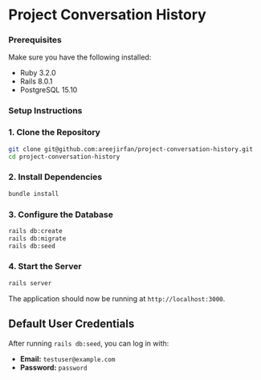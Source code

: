 #   Project Conversation History
### Prerequisites
Make sure you have the following installed:
- Ruby 3.2.0
- Rails 8.0.1
- PostgreSQL 15.10

### Setup Instructions

### 1. Clone the Repository
```sh
git clone git@github.com:areejirfan/project-conversation-history.git
cd project-conversation-history
```

### 2. Install Dependencies
```sh
bundle install
```

### 3. Configure the Database
```sh
rails db:create
rails db:migrate
rails db:seed
```

### 4. Start the Server
```sh
rails server
```

The application should now be running at `http://localhost:3000`.

## Default User Credentials
After running `rails db:seed`, you can log in with:

- **Email:** `testuser@example.com`
- **Password:** `password`
